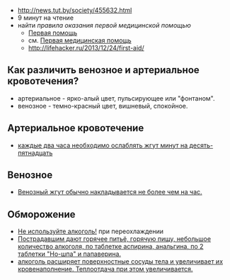 * http://news.tut.by/society/455632.html
* 9 минут на чтение
* найти _правила оказания первой медицинской помощью_
  * [Первая помощь](https://ru.wikipedia.org/wiki/%D0%9F%D0%B5%D1%80%D0%B2%D0%B0%D1%8F_%D0%BF%D0%BE%D0%BC%D0%BE%D1%89%D1%8C)
  * см. [Первая медицинская помощь](https://ru.wikipedia.org/wiki/%D0%9F%D0%B5%D1%80%D0%B2%D0%B0%D1%8F_%D0%BC%D0%B5%D0%B4%D0%B8%D1%86%D0%B8%D0%BD%D1%81%D0%BA%D0%B0%D1%8F_%D0%BF%D0%BE%D0%BC%D0%BE%D1%89%D1%8C)
  * http://lifehacker.ru/2013/12/24/first-aid/

## Как различить венозное и артериальное кровотечения?

* артериальное - ярко-алый цвет, пульсирующее или "фонтаном".
* венозное - темно-красный цвет, вишневый, спокойное.

## Артериальное кровотечение

* [каждые два часа необходимо ослаблять жгут минут на десять-пятнадцать][first-aid-art]
 
[first-aid-art]: http://inmedo.ru/first-aid/2013/02/01/kak-razlichit-arterialnoe-i-venoznoe-krovotechenie.html

## Венозное

* [Венозный жгут обычно накладывается не более чем на час.][first-aid-art]

## Обморожение

* [Не используйте алкоголь!][first-aid-art] при переохлаждении
* [Пострадавшим дают горячее питьё, горячую пищу, небольшое количество алкоголя, по таблетке аспирина, анальгина, по 2 таблетки "Но-шпа" и папаверина.](http://mvd.gov.by/main.aspx?guid=65303)
* [алкоголь расширяет поверхностные сосуды тела и увеличивает их кровенаполнение. Теплоотдача при этом увеличивается.](http://pohmelje.ru/alcogol-i-holod/)
